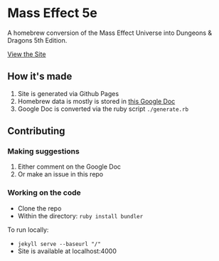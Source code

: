 # Mass Effect 5e
A homebrew conversion of the Mass Effect Universe into Dungeons & Dragons 5th Edition.

 [View the Site](https://queryluke.github.io/masseffect-5e)
 
 ## How it's made
 
 1. Site is generated via Github Pages
 2. Homebrew data is mostly is stored in [this Google Doc](https://docs.google.com/spreadsheets/d/1RilxN9RRAuSwZoeuC5YN5xwBvZNk7BuhASQKof44bBo/edit?usp=sharing)
 3. Google Doc is converted via the ruby script `./generate.rb`
 
 ## Contributing
 
 ### Making suggestions
 
 1. Either comment on the Google Doc
 2. Or make an issue in this repo
 
 ### Working on the code
 
 * Clone the repo
 * Within the directory: `ruby install bundler`
 
 To run locally:
 
 * `jekyll serve --baseurl "/"`
 * Site is available at localhost:4000
